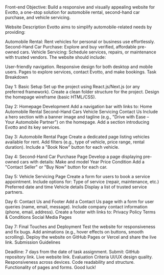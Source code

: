 Front-end
Objective:
Build a responsive and visually appealing website for Evotto, a one-stop solution for automobile rental, second-hand car purchase, and vehicle servicing.

Website Description
Evotto aims to simplify automobile-related needs by providing:

Automobile Rental: Rent vehicles for personal or business use effortlessly.
Second-Hand Car Purchase: Explore and buy verified, affordable pre-owned cars.
Vehicle Servicing: Schedule services, repairs, or maintenance with trusted vendors.
The website should include:

User-friendly navigation.
Responsive design for both desktop and mobile users.
Pages to explore services, contact Evotto, and make bookings.
Task Breakdown

Day 1: Basic Setup
Set up the project using React.js/Next.js (or any preferred framework).
Create a clean folder structure for the project.
Design the homepage wireframe (basic HTML/CSS).

Day 2: Homepage Development
Add a navigation bar with links to:
Home
Automobile Rental
Second-Hand Cars
Vehicle Servicing
Contact Us
Include a hero section with a banner image and tagline (e.g., "Drive with Ease – Your Automobile Partner") on the homepage.
Add a section introducing Evotto and its key services.

Day 3: Automobile Rental Page
Create a dedicated page listing vehicles available for rent.
Add filters (e.g., type of vehicle, price range, rental duration).
Include a "Book Now" button for each vehicle.

Day 4: Second-Hand Car Purchase Page
Develop a page displaying pre-owned cars with details:
Make and model
Year
Price
Condition
Add a "Contact Seller" or "Buy Now" button for each car.

Day 5: Vehicle Servicing Page
Create a form for users to book a service appointment.
Include options for:
Type of service (repair, maintenance, etc.)
Preferred date and time
Vehicle details
Display a list of trusted service partners.

Day 6: Contact Us and Footer
Add a Contact Us page with a form for user queries (name, email, message).
Include company contact information (phone, email, address).
Create a footer with links to:
Privacy Policy
Terms & Conditions
Social Media Pages

Day 7: Final Touches and Deployment
Test the website for responsiveness and fix bugs.
Add animations (e.g., hover effects on buttons, smooth scrolling).
Deploy the website on GitHub Pages or Vercel and share the live link.
Submission Guidelines

Deadline: 7 days from the date of task assignment.
Submit:
GitHub repository link.
Live website link.
Evaluation Criteria
UI/UX design quality.
Responsiveness across devices.
Code readability and structure.
Functionality of pages and forms.
Good luck!
